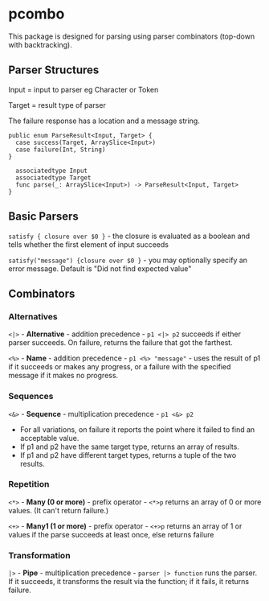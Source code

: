 # pcombo

This package is designed for parsing using parser combinators (top-down with backtracking).

## Parser Structures
Input = input to parser eg Character or Token

Target = result type of parser

The failure response has a location and a message string.

```
public enum ParseResult<Input, Target> {
  case success(Target, ArraySlice<Input>)
  case failure(Int, String)
}
```

```public protocol Parser {
  associatedtype Input
  associatedtype Target
  func parse(_: ArraySlice<Input>) -> ParseResult<Input, Target>
}
```

## Basic Parsers
`satisfy { closure over $0 }` - the closure is evaluated as a boolean and tells whether the first element of input succeeds

`satisfy("message") {closure over $0 }` - you may optionally specify an error message. Default is "Did not find expected value"

## Combinators

### Alternatives
`<|>` - **Alternative** - addition precedence - `p1 <|> p2` succeeds if either parser succeeds. On failure, returns the failure that got the farthest.

`<%>` - **Name** - addition precedence - `p1 <%> "message"` - uses the result of p1 if it succeeds or makes any progress, or a failure with the specified message if it makes no progress.

### Sequences
`<&>` - **Sequence** - multiplication precedence - `p1 <&> p2`

* For all variations, on failure it reports the point where it failed to find an acceptable value.
* If p1 and p2 have the same target type, returns an array of results. 
* If p1 and p2 have different target types, returns a tuple of the two results.

### Repetition
`<*>` - **Many (0 or more)** - prefix operator - `<*>p` returns an array of 0 or more values. (It can't return failure.)

`<+>` - **Many1 (1 or more)** - prefix operator - `<+>p` returns an array of 1 or values if the parse succeeds at least once, else returns failure 

### Transformation
`|>` - **Pipe** - multiplication precedence - `parser |> function` runs the parser. If it succeeds, it transforms the result via the function; if it fails, it returns failure. 


